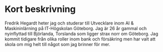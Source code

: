 # Kort beskrivning

Fredrik Hegardt heter jag och studerar till Utvecklare inom AI & Maskininlärning på IT-Högskolan Göteborg. Jag är 26 år gammal och nyinflyttad till Björlanda, Torslanda som ligger strax norr om Göteborg. Jag kommit tidigare från olika roller inom bank och försäkring men har valt att skola om mig helt till något som jag brinner för mer.

